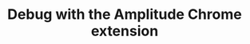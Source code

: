 ---
title: "Debug with the Amplitude Chrome extension"
source: "https://help.amplitude.com/hc/en-us/articles/360003032451-Debug-with-the-Amplitude-Chrome-extension"
id: 8160e521-d064-46f7-bf1b-595dc1c56327
---